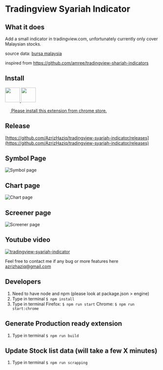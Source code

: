 # Tradingview Syariah Indicator

## What it does
Add a small indicator in tradingview.com, unfortunately currently only cover Malaysian stocks.

source data:
[bursa malaysia](https://www.bursamalaysia.com/market_information/equities_prices?legend%5B%5D=%5BS%5D&sort_by=short_name&sort_dir=asc&page=1)

inspired from
https://github.com/amree/tradingview-shariah-indicators

## Install
<a target="_blank" rel="noopener noreferrer"
   title="Download Tradingview Shariah indicator in chrome now"
   href="https://chrome.google.com/webstore/detail/tradingview-shariah-indic/eogackkjbjbbmlkbakekhaanphmnpkgf">
    <img src="https://raw.githubusercontent.com/alrra/browser-logos/master/src/chrome/chrome_128x128.png" width="48" />
</a>
<a target="_blank" rel="noopener noreferrer"
   title="Download Tradingview Shariah indicator in firefox now" 
   href="https://addons.mozilla.org/en-US/firefox/addon/tradingview-shariah-indicator/">
    <img src="https://raw.githubusercontent.com/alrra/browser-logos/master/src/firefox/firefox_128x128.png" width="48" />
</a>


<a target="_blank" rel="noopener noreferrer"
   title="Download Tradingview Shariah indicator in Edge now" 
   href="https://support.microsoft.com/en-my/help/4027935/microsoft-edge-add-or-remove-browser-extensions">
    <img src="https://raw.githubusercontent.com/alrra/browser-logos/master/src/edge/edge_128x128.png" width="16" />
     Please install this extension from chrome store.
</a>

## Release 
[https://github.com/AzrizHaziq/tradingview-syariah-indicator/releases](https://github.com/AzrizHaziq/tradingview-syariah-indicator/releases) 

## Symbol Page
![Symbol page](https://github.com/AzrizHaziq/tradingview-syariah-indicator/blob/master/docs/doc_symbol.png?raw=true)

## Chart page
![Chart page](https://github.com/AzrizHaziq/tradingview-syariah-indicator/blob/master/docs/doc_chart.png?raw=true)

## Screener page
![Screener page](https://github.com/AzrizHaziq/tradingview-syariah-indicator/blob/master/docs/doc_screener.png?raw=true)

## Youtube video
[![tradingview-syariah-indicator](https://img.youtube.com/vi/4U8mu_5UfUQ/0.jpg)](https://www.youtube.com/watch?v=4U8mu_5UfUQ)

Feel free to contact me if any bug or more features here  
[azrizhaziq@gmail.com](mailto:azrizhaziq@gmail.com)


## Developers
1. Need to have node and npm (please look at package.json > engine)
2. Type in terminal `$ npm install`
3. Type in terminal 
    Firefox: `$ npm run start` 
    Chrome: `$ npm run start:chrome`
   
   
## Generate Production ready extension
1. Type in terminal `$ npm run build`


## Update Stock list data (will take a few X minutes)
1. Type in terminal `$ npm run scrapping`
    
